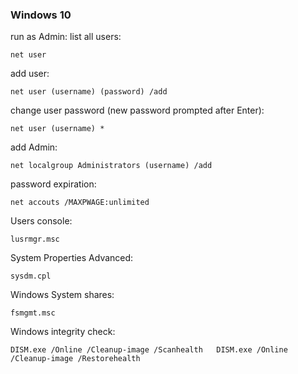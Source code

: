 ### Windows 10
  
  run as Admin:
  list all users:
  
`net user`
  
  add user:
  
`net user (username) (password) /add`

  change user password (new password prompted after Enter):
  
`net user (username) *`
  
  add Admin:
  
`net localgroup Administrators (username) /add`
    
  password expiration:
  
`net accouts /MAXPWAGE:unlimited`
  
  
  Users console:
  
`lusrmgr.msc`
  
  
  System Properties Advanced:
  
`sysdm.cpl`


  Windows System shares:
  
`fsmgmt.msc`
  
  
  Windows integrity check:
  
`DISM.exe /Online /Cleanup-image /Scanhealth  
DISM.exe /Online /Cleanup-image /Restorehealth`
